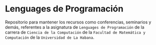 # Lenguages de Programación

Repositorio para mantener los recursos como conferencias, seminarios y demás, referentes a la asignatura de `Lenguages de Programación` de la carrera de `Ciencia de la Computación` de la `Facultad de Matemática y Computación` de la `Universidad de La Habana`.
